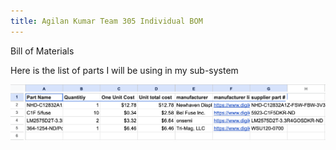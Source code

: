 ```yaml
---
title: Agilan Kumar Team 305 Individual BOM
---
```

Bill of Materials

Here is the list of parts I will be using in my sub-system

![BOM Image](images/individualBOM.png)
